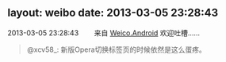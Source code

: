 layout: weibo
date: 2013-03-05 23:28:43
---
2013-03-05 23:28:43  &nbsp;&nbsp;&nbsp;&nbsp;&nbsp;&nbsp; 来自 <a href="http://app.weibo.com/t/feed/l4RWD" rel="nofollow">Weico.Android</a>
欢迎吐槽……
>  @xcv58_: 新版Opera切换标签页的时候依然是这么蛋疼。 ​​​
